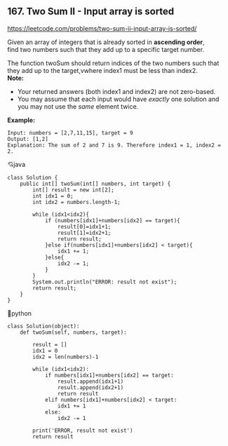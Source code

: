 ## 167. Two Sum II - Input array is sorted

https://leetcode.com/problems/two-sum-ii-input-array-is-sorted/

Given an array of integers that is already sorted in **ascending order**,   
find two numbers such that they add up to a specific target number.

The function twoSum should return indices of the two numbers such that they add up to the target,vwhere index1 must be less than index2.  
**Note:**
-   Your returned answers (both index1 and index2) are not zero-based.
-   You may assume that each input would have  _exactly_  one solution and you may not use the  _same_  element twice.

**Example:**
    
    Input: numbers = [2,7,11,15], target = 9
    Output: [1,2]
    Explanation: The sum of 2 and 7 is 9. Therefore index1 = 1, index2 = 2.


:cupid:java

    class Solution {
        public int[] twoSum(int[] numbers, int target) {
            int[] result = new int[2];
            int idx1 = 0;
            int idx2 = numbers.length-1;
            
            while (idx1<idx2){
                if (numbers[idx1]+numbers[idx2] == target){
                    result[0]=idx1+1;
                    result[1]=idx2+1;
                    return result;                
                }else if(numbers[idx1]+numbers[idx2] < target){
                    idx1 += 1;
                }else{
                    idx2 -= 1;
                }        
            }              
            System.out.println("ERROR: result not exist");
            return result;
        }
    }

:star2:python

    class Solution(object):
        def twoSum(self, numbers, target):
            
            result = []
            idx1 = 0
            idx2 = len(numbers)-1
            
            while (idx1<idx2):
                if numbers[idx1]+numbers[idx2] == target:
                    result.append(idx1+1)
                    result.append(idx2+1)
                    return result
                elif numbers[idx1]+numbers[idx2] < target:
                    idx1 += 1
                else:
                    idx2 -= 1
                    
            print('ERROR, result not exist')
            return result
